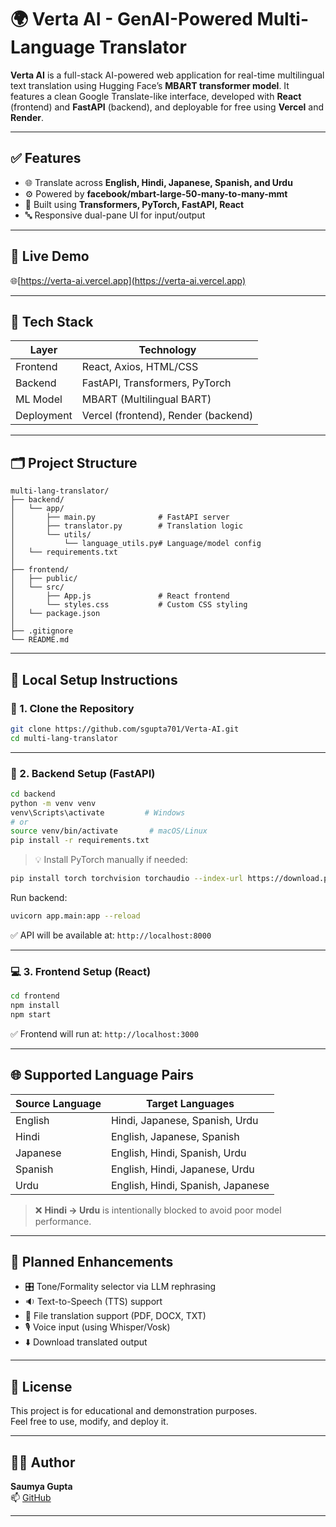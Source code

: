 
# 🌍 Verta AI - GenAI-Powered Multi-Language Translator

**Verta AI** is a full-stack AI-powered web application for real-time multilingual text translation using Hugging Face’s **MBART transformer model**. It features a clean Google Translate-like interface, developed with **React** (frontend) and **FastAPI** (backend), and deployable for free using **Vercel** and **Render**.

---

## ✅ Features

- 🌐 Translate across **English, Hindi, Japanese, Spanish, and Urdu**
- ⚙️ Powered by **facebook/mbart-large-50-many-to-many-mmt**
- 🧠 Built using **Transformers, PyTorch, FastAPI, React**
- 🔤 Responsive dual-pane UI for input/output

---

## 📸 Live Demo

🌐[https://verta-ai.vercel.app](https://verta-ai.vercel.app)

---

## 🧠 Tech Stack

| Layer      | Technology                     |
|------------|--------------------------------|
| Frontend   | React, Axios, HTML/CSS         |
| Backend    | FastAPI, Transformers, PyTorch |
| ML Model   | MBART (Multilingual BART)      |
| Deployment | Vercel (frontend), Render (backend) |

---

## 🗂️ Project Structure

```
multi-lang-translator/
├── backend/
│   └── app/
│       ├── main.py              # FastAPI server
│       ├── translator.py        # Translation logic
│       └── utils/
│           └── language_utils.py# Language/model config
│   └── requirements.txt
│
├── frontend/
│   ├── public/
│   └── src/
│       ├── App.js               # React frontend
│       └── styles.css           # Custom CSS styling
│   └── package.json
│
├── .gitignore
└── README.md
```

---

## 🚀 Local Setup Instructions

### 🔧 1. Clone the Repository

```bash
git clone https://github.com/sgupta701/Verta-AI.git
cd multi-lang-translator
```

---

### 🧠 2. Backend Setup (FastAPI)

```bash
cd backend
python -m venv venv
venv\Scripts\activate         # Windows
# or
source venv/bin/activate       # macOS/Linux
pip install -r requirements.txt
```

> 💡 Install PyTorch manually if needed:
```bash
pip install torch torchvision torchaudio --index-url https://download.pytorch.org/whl/cpu
```

Run backend:

```bash
uvicorn app.main:app --reload
```

✅ API will be available at: `http://localhost:8000`

---

### 💻 3. Frontend Setup (React)

```bash
cd frontend
npm install
npm start
```

✅ Frontend will run at: `http://localhost:3000`

---

## 🌐 Supported Language Pairs

| Source Language | Target Languages                      |
|-----------------|----------------------------------------|
| English         | Hindi, Japanese, Spanish, Urdu         |
| Hindi           | English, Japanese, Spanish             |
| Japanese        | English, Hindi, Spanish, Urdu          |
| Spanish         | English, Hindi, Japanese, Urdu         |
| Urdu            | English, Hindi, Spanish, Japanese      |

> ❌ **Hindi → Urdu** is intentionally blocked to avoid poor model performance.

---

## 🌟 Planned Enhancements

- 🎛️ Tone/Formality selector via LLM rephrasing
- 🔉 Text-to-Speech (TTS) support
- 📁 File translation support (PDF, DOCX, TXT)
- 🎙️ Voice input (using Whisper/Vosk)
- ⬇️ Download translated output

---

## 📜 License

This project is for educational and demonstration purposes.  
Feel free to use, modify, and deploy it.

---

## 👩‍💻 Author

**Saumya Gupta**  
📫 [GitHub](https://github.com/sgupta701)

---
